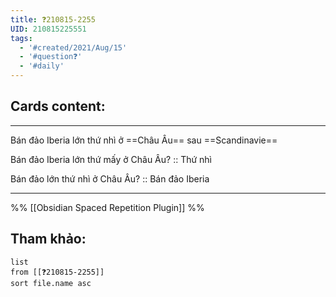 ```yaml
---
title: ❓210815-2255
UID: 210815225551
tags:
  - '#created/2021/Aug/15'
  - '#question❓'
  - '#daily'
---
```


## Cards content:
---

Bán đảo Iberia lớn thứ nhì ở ==Châu Âu== sau ==Scandinavie==

Bán đảo Iberia lớn thứ mấy ở Châu Âu? :: Thứ nhì

Bán đảo lớn thứ nhì ở Châu Âu? :: Bán đảo Iberia

---
%%
[[Obsidian Spaced Repetition Plugin]]
%%

## Tham khảo:
```dataview
list
from [[❓210815-2255]]
sort file.name asc
```